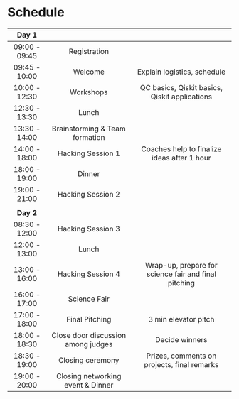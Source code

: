 # Schedule
| **Day 1**     |                                   |                                                    |
|:-------------:|:---------------------------------:|:--------------------------------------------------:|
| 09:00 - 09:45 | Registration                      |                                                    |
| 09:45 - 10:00 | Welcome                           |Explain logistics, schedule                         |
| 10:00 - 12:30 | Workshops                         |QC basics, Qiskit basics, Qiskit applications       |
| 12:30 - 13:30 | Lunch                             |                                                    |
| 13:30 - 14:00 | Brainstorming & Team formation    |                                                    |
| 14:00 - 18:00 | Hacking Session 1                 |Coaches help to finalize ideas after 1 hour         |
| 18:00 - 19:00 | Dinner                            |                                                    |
| 19:00 - 21:00 | Hacking Session 2                 |                                                    |
|               |                                   |                                                    |
| **Day 2**     |                                   |                                                    |
| 08:30 - 12:00 | Hacking Session 3                 |                                                    |
| 12:00 - 13:00 | Lunch                             |                                                    |
| 13:00 - 16:00 | Hacking Session 4                 |Wrap-up, prepare for science fair and final pitching|
| 16:00 - 17:00 | Science Fair                      |                                                    |
| 17:00 - 18:00 | Final Pitching                    |3 min elevator pitch                                |
| 18:00 - 18:30 | Close door discussion among judges|Decide winners                                      |
| 18:30 - 19:00 | Closing ceremony                  |Prizes, comments on projects, final remarks         |
| 19:00 - 20:00 | Closing networking event & Dinner |                                                    |
